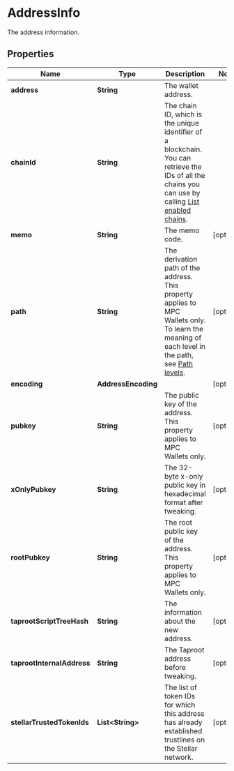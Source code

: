 

# AddressInfo

The address information.

## Properties

| Name | Type | Description | Notes |
|------------ | ------------- | ------------- | -------------|
|**address** | **String** | The wallet address. |  |
|**chainId** | **String** | The chain ID, which is the unique identifier of a blockchain. You can retrieve the IDs of all the chains you can use by calling [List enabled chains](https://www.cobo.com/developers/v2/api-references/wallets/list-enabled-chains). |  |
|**memo** | **String** | The memo code. |  [optional] |
|**path** | **String** | The derivation path of the address. This property applies to MPC Wallets only. To learn the meaning of each level in the path, see [Path levels](https://github.com/bitcoin/bips/blob/master/bip-0044.mediawiki#path-levels). |  [optional] |
|**encoding** | **AddressEncoding** |  |  [optional] |
|**pubkey** | **String** | The public key of the address. This property applies to MPC Wallets only. |  [optional] |
|**xOnlyPubkey** | **String** | The 32-byte x-only public key in hexadecimal format after tweaking. |  [optional] |
|**rootPubkey** | **String** | The root public key of the address. This property applies to MPC Wallets only. |  [optional] |
|**taprootScriptTreeHash** | **String** | The information about the new address. |  [optional] |
|**taprootInternalAddress** | **String** | The Taproot address before tweaking. |  [optional] |
|**stellarTrustedTokenIds** | **List&lt;String&gt;** | The list of token IDs for which this address has already established trustlines on the Stellar network. |  [optional] |



